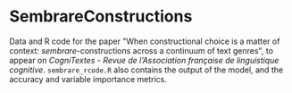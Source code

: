 # SembrareConstructions

Data and R code for the paper "When constructional choice is a matter of context: <i>sembrare</i>-constructions across a continuum of text genres", to appear on <i>CogniTextes - Revue de l’Association française de linguistique cognitive</i>. ```sembrare_rcode.R``` also contains the output of the model, and the accuracy and variable importance metrics. 
